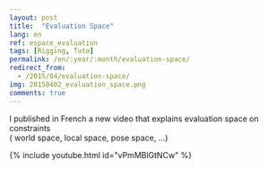 ```yaml
---
layout: post
title:  "Evaluation Space"
lang: en
ref: espace_evaluation
tags: [Rigging, Tuto]
permalink: /en/:year/:month/evaluation-space/
redirect_from:
  - /2015/04/evaluation-space/
img: 20150402_evaluation_space.png
comments: true
---
```


I published in French a new video that explains evaluation space on constraints  
( world space, local space, pose space, ...)

{% include youtube.html id="vPmMBlGtNCw" %}
